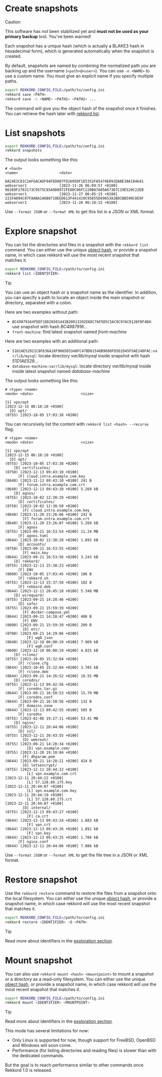 # Create snapshots

> [!CAUTION]
> This software has not been stabilized yet and **must not be used as your primary backup** tool.
> You've been warned!

Each snapshot has a unique hash (which is actually a BLAKE3 hash in hexadecimal form), which is generated automatically when the snapshot is created.

By default, snapshots are named by combining the normalized path you are backing up and the username (`<path>@<user>`). You can use `-n <NAME>` to use a custom name. You must give an explicit name if you specify multiple paths.

```sh
export REKKORD_CONFIG_FILE=/path/to/config.ini
rekkord save <PATH>
rekkord save -n <NAME> <PATH1> <PATH2> ...
```

The command will give you the object hash of the snapshot once it finishes. You can retrieve the hash later with [rekkord list](#list-snapshots).

# List snapshots

```sh
export REKKORD_CONFIG_FILE=/path/to/config.ini
rekkord snapshots
```

The output looks something like this:

```text
# <hash>                                                           <name>                   <date>

DA24E2C01C2AF6ACADF94FED087FD2695DF1E5352FA5474E091DABE38A104641   webserver1               [2023-11-26 06:09:57 +0100]
96389F2763173C9575C85A9D8972FE8DC06FC220BA7A05A673D7C19E520C22EB   webserver1               [2023-11-27 06:05:15 +0100]
221FA094C07FAABA1A6B8710EED613F441410C95855D69653A2BDCBB590C8E9F   webserver1               [2023-11-28 06:18:15 +0100]
```

Use `--format JSON` or `--format XML` to get this list in a JSON or XML format.

# Explore snapshot

You can list the directories and files in a snapshot with the `rekkord list` command. You can either use the unique [object hash](#list-snapshots), or provide a snapshot name, in which case rekkord will use the most recent snapshot that matches it.

```sh
export REKKORD_CONFIG_FILE=/path/to/config.ini
rekkord list <IDENTIFIER>
```

> [!TIP]
> You can use an object hash or a snapshot name as the identifier. In addition, you can specify a path to locate an object inside the main snapshot or directory, separated with a colon.
>
> Here are two examples without path:
>
> - `BC49879164FDEF1DD26501441B20013202E6DC7AF5D5C5AC8C97AC8126FDF4B4`: use snapshot with hash *BC4987916...*
> - `front-machine`: find latest snapshot named *front-machine*
>
> Here are two examples with an additional path:
>
> - `51D1AE52921C8F636A18F9065D5348FC47BD61546B9688FD5D1D45F5AE240FAC:var/lib/mysql`: locate directory *var/lib/mysql* inside snapshot with hash *51D1AE529...* 
> - `database-machine:var/lib/mysql`: locate directory *var/lib/mysql* inside inside latest snapshot named *database-machine*

The output looks something like this:

```text
# <type> <name>                                                   <mode> <date>                      <size>

[S] vpn/opt                                                              [2023-12-15 06:18:10 +0100]
  [D] opt/                                                        (0755) [2023-10-05 17:03:38 +0200]
```

You can recursively list the content with `rekkord list <hash> --recurse` flag:

```text
# <type> <name>                                                   <mode> <date>                      <size>

[S] vpn/opt                                                              [2023-12-15 06:18:10 +0100]
  [D] opt/                                                        (0755) [2023-10-05 17:03:38 +0200]
    [D] certificates/                                             (0750) [2023-12-13 09:43:10 +0100]
      [F] cloud.intra.example.com.key                             (0640) [2023-12-13 09:43:10 +0100] 241 B
      [F] forum.intra.example.com.crt                             (0640) [2023-12-13 09:43:10 +0100] 5.269 kB
    [D] agnos/                                                    (0755) [2023-10-02 12:38:29 +0200]
      [D] certificates/                                           (0750) [2023-10-02 12:38:50 +0200]
        [F] cloud.intra.example.com.key                           (0640) [2023-11-20 23:26:06 +0100] 241 B
        [F] forum.intra.example.com.crt                           (0640) [2023-11-20 23:26:07 +0100] 5.269 kB
      [F] agnos                                                   (0755) [2023-09-21 16:53:54 +0200] 11.24 MB
      [F] agnos.toml                                              (0644) [2023-10-02 12:38:28 +0200] 1.893 kB
      [D] accounts/                                               (0750) [2023-09-21 16:53:55 +0200]
        [F] main.key                                              (0644) [2023-09-21 16:53:56 +0200] 3.243 kB
    [D] rekkord/                                                   (0755) [2023-12-13 15:38:23 +0100]
      [F] ENV                                                     (0600) [2023-10-05 17:03:45 +0200] 186 B
      [F] rekkord.sh                                               (0755) [2023-12-13 15:37:58 +0100] 102 B
      [F] rekkord.deb                                              (0644) [2023-12-11 20:45:18 +0100] 5.348 MB
    [D] wireguard/                                                (0755) [2023-09-21 14:28:46 +0200]
      [D] safe/                                                   (0755) [2023-09-21 15:59:39 +0200]
        [F] docker-compose.yml                                    (0644) [2023-09-21 14:28:47 +0200] 408 B
        [F] ENV                                                   (0600) [2023-09-21 15:59:39 +0200] 209 B
        [D] etc/                                                  (0700) [2023-09-21 14:29:06 +0200]
          [F] wg0.json                                            (0640) [2023-12-10 06:00:19 +0100] 7.969 kB
          [F] wg0.conf                                            (0600) [2023-12-10 06:00:19 +0100] 4.025 kB
    [D] rclone/                                                   (0755) [2023-10-05 15:32:04 +0200]
      [F] rclone.cfg                                              (0644) [2023-10-05 15:32:04 +0200] 3.705 kB
      [F] rclone.deb                                              (0644) [2023-09-21 14:26:52 +0200] 18.55 MB
    [D] coredns/                                                  (0755) [2023-12-13 09:42:56 +0100]
      [F] coredns.tar.gz                                          (0644) [2023-09-21 16:50:53 +0200] 15.79 MB
      [F] coredns.conf                                            (0644) [2023-09-21 16:50:56 +0200] 132 B
      [F] domains.zone                                            (0644) [2023-12-13 09:42:55 +0100] 505 B
      [F] coredns                                                 (0755) [2023-02-06 19:27:11 +0100] 53.41 MB
    [D] nginx/                                                    (0755) [2023-12-11 20:44:06 +0100]
      [D] ssl/                                                    (0755) [2023-12-11 20:43:55 +0100]
        [D] webroot/                                              (0755) [2023-09-21 14:28:34 +0200]
          [D] vpn.example.com/                                    (0755) [2023-11-20 19:10:04 +0100]
        [F] dhparam.pem                                           (0644) [2023-09-21 14:28:21 +0200] 424 B
        [D] letsencrypt/                                          (0755) [2023-12-11 20:44:22 +0100]
          [L] vpn.example.com.crt                                        [2023-12-11 20:44:22 +0100]
          [L] 57.128.60.175.key                                          [2023-12-11 20:44:07 +0100]
          [L] vpn.example.com.key                                        [2023-12-11 20:44:19 +0100]
          [L] 57.128.60.175.crt                                          [2023-12-11 20:44:07 +0100]
        [D] internal/                                             (0755) [2023-12-13 09:43:27 +0100]
          [F] ca.crt                                              (0644) [2023-12-13 09:43:24 +0100] 1.883 kB
          [F] vpn.crt                                             (0644) [2023-12-13 09:43:26 +0100] 1.891 kB
          [F] vpn.key                                             (0644) [2023-12-13 09:43:25 +0100] 1.704 kB
      [F] nginx.conf                                              (0644) [2023-12-11 20:44:06 +0100] 7.086 kB
```

Use `--format JSON` or `--format XML` to get the file tree in a JSON or XML format.

# Restore snapshot

Use the `rekkord restore` command to restore the files from a snapshot onto the local filesystem. You can either use the unique [object hash](#list-snapshots), or provide a snapshot name, in which case rekkord will use the most recent snapshot that matches it.

```sh
export REKKORD_CONFIG_FILE=/path/to/config.ini
rekkord restore <IDENTIFIER> -O <PATH>
```

> [!TIP]
> Read more about identifiers in the [exploration section](#explore-snapshot).

# Mount snapshot

You can also use `rekkord mount <hash> <mountpoint>` to mount a snapshot or a directory as a read-only filesystem. You can either use the unique [object hash](#list-snapshots), or provide a snapshot name, in which case rekkord will use the most recent snapshot that matches it.

```sh
export REKKORD_CONFIG_FILE=/path/to/config.ini
rekkord mount <IDENTIFIER> <MOUNTPOINT>
```

> [!TIP]
> Read more about identifiers in the [exploration section](#explore-snapshot).

This mode has several limitations for now:

- Only Linux is supported for now, though support for FreeBSD, OpenBSD and Windows will soon come.
- Performance (for listing directories and reading files) is slower than with the dedicated commands.

But the goal is to reach performance similar to other commands once Rekkord 1.0 is released.
